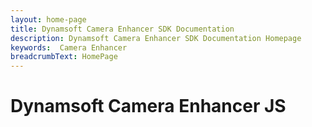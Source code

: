 ```yaml
---
layout: home-page
title: Dynamsoft Camera Enhancer SDK Documentation
description: Dynamsoft Camera Enhancer SDK Documentation Homepage
keywords:  Camera Enhancer
breadcrumbText: HomePage
---
```


# Dynamsoft Camera Enhancer JS
